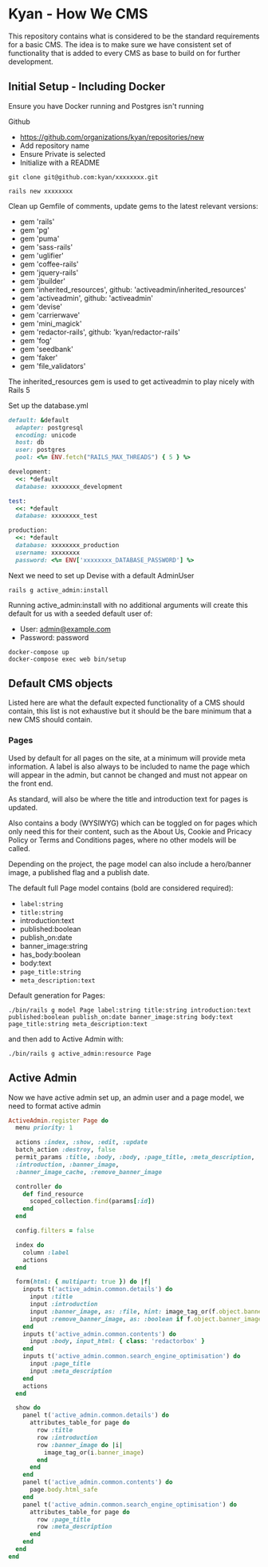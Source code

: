 # Kyan - How We CMS

This repository contains what is considered to be the standard requirements for a basic CMS.  The idea is to make sure we have consistent set of functionality that is added to every CMS as base to build on for further development.


## Initial Setup - Including Docker

Ensure you have Docker running and Postgres isn't running

Github
- https://github.com/organizations/kyan/repositories/new
- Add repository name
- Ensure Private is selected
- Initialize with a README

```
git clone git@github.com:kyan/xxxxxxxx.git
```

```
rails new xxxxxxxx
```

Clean up Gemfile of comments, update gems to the latest relevant versions:
* gem 'rails'
* gem 'pg'
* gem 'puma'
* gem 'sass-rails'
* gem 'uglifier'
* gem 'coffee-rails'
* gem 'jquery-rails'
* gem 'jbuilder'
* gem 'inherited_resources', github: 'activeadmin/inherited_resources'
* gem 'activeadmin', github: 'activeadmin'
* gem 'devise'
* gem 'carrierwave'
* gem 'mini_magick'
* gem 'redactor-rails', github: 'kyan/redactor-rails'
* gem 'fog'
* gem 'seedbank'
* gem 'faker'
* gem 'file_validators'


The inherited_resources gem is used to get activeadmin to play nicely with Rails 5

Set up the database.yml

```ruby
default: &default
  adapter: postgresql
  encoding: unicode
  host: db
  user: postgres
  pool: <%= ENV.fetch("RAILS_MAX_THREADS") { 5 } %>

development:
  <<: *default
  database: xxxxxxxx_development

test:
  <<: *default
  database: xxxxxxxx_test

production:
  <<: *default
  database: xxxxxxxx_production
  username: xxxxxxxx
  password: <%= ENV['xxxxxxxx_DATABASE_PASSWORD'] %>

```

Next we need to set up Devise with a default AdminUser

```
rails g active_admin:install
```

Running active_admin:install with no additional arguments will create this default for us with a seeded default user of:

* User: admin@example.com
* Password: password


```
docker-compose up
docker-compose exec web bin/setup
```



## Default CMS objects

Listed here are what the default expected functionality of a CMS should contain, this list is not exhaustive but it should be the bare minimum that a new CMS should contain.

### Pages

Used by default for all pages on the site, at a minimum will provide meta information. A label is also always to be included to name the page which will appear in the admin, but cannot be changed and must not appear on the front end.

As standard, will also be where the title and introduction text for pages is updated.

Also contains a body (WYSIWYG) which can be toggled on for pages which only need this for their content, such as the About Us, Cookie and Pricacy Policy or Terms and Conditions pages, where no other models will be called.

Depending on the project, the page model can also include a hero/banner image, a published flag and a publish date.

The default full Page model contains (bold are considered required):
* `label:string`
* `title:string`
* introduction:text
* published:boolean
* publish_on:date
* banner_image:string
* has_body:boolean
* body:text
* `page_title:string`
* `meta_description:text`

Default generation for Pages:
```
./bin/rails g model Page label:string title:string introduction:text published:boolean publish_on:date banner_image:string body:text page_title:string meta_description:text
```
and then add to Active Admin with:
```
./bin/rails g active_admin:resource Page
```



## Active Admin

Now we have active admin set up, an admin user and a page model, we need to format active admin


```ruby
ActiveAdmin.register Page do
  menu priority: 1

  actions :index, :show, :edit, :update
  batch_action :destroy, false
  permit_params :title, :body, :body, :page_title, :meta_description,
  :introduction, :banner_image,
  :banner_image_cache, :remove_banner_image

  controller do
    def find_resource
      scoped_collection.find(params[:id])
    end
  end

  config.filters = false

  index do
    column :label
    actions
  end

  form(html: { multipart: true }) do |f|
    inputs t('active_admin.common.details') do
      input :title
      input :introduction
      input :banner_image, as: :file, hint: image_tag_or(f.object.banner_image.admin_thumb, 'Page header images should be 1360px(w) x 700px(h)')
      input :remove_banner_image, as: :boolean if f.object.banner_image.present?
    end
    inputs t('active_admin.common.contents') do
      input :body, input_html: { class: 'redactorbox' }
    end
    inputs t('active_admin.common.search_engine_optimisation') do
      input :page_title
      input :meta_description
    end
    actions
  end

  show do
    panel t('active_admin.common.details') do
      attributes_table_for page do
        row :title
        row :introduction
        row :banner_image do |i|
          image_tag_or(i.banner_image)
        end
      end
    end
    panel t('active_admin.common.contents') do
      page.body.html_safe
    end
    panel t('active_admin.common.search_engine_optimisation') do
      attributes_table_for page do
        row :page_title
        row :meta_description
      end
    end
  end
end
```


